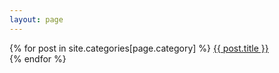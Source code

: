 ```yaml
---
layout: page
---
```


{% for post in site.categories[page.category] %}
<a href="{{ post.url | absolute_url }}">
  {{ post.title }}
</a>
<br>
{% endfor %}